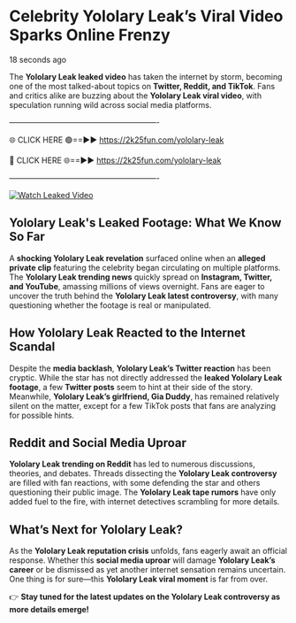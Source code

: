 # Celebrity Yololary Leak’s Viral Video Sparks Online Frenzy

18 seconds ago

The **Yololary Leak leaked video** has taken the internet by storm, becoming one of the most talked-about topics on **Twitter, Reddit, and TikTok**. Fans and critics alike are buzzing about the **Yololary Leak viral video**, with speculation running wild across social media platforms.

———————————————————-

🌐 CLICK HERE 🟢==►► https://2k25fun.com/yololary-leak

🔴 CLICK HERE 🌐==►► https://2k25fun.com/yololary-leak

———————————————————-

[![Watch Leaked Video](https://miro.medium.com/v2/resize:fit:828/format:webp/1*cilzJN44JGOrTw9NJCrNHA.gif "Watch Leaked Video")](https://2k25fun.com/yololary-leak)

## **Yololary Leak's Leaked Footage: What We Know So Far**  
A **shocking Yololary Leak revelation** surfaced online when an **alleged private clip** featuring the celebrity began circulating on multiple platforms. The **Yololary Leak trending news** quickly spread on **Instagram, Twitter, and YouTube**, amassing millions of views overnight. Fans are eager to uncover the truth behind the **Yololary Leak latest controversy**, with many questioning whether the footage is real or manipulated.  

## **How Yololary Leak Reacted to the Internet Scandal**  
Despite the **media backlash**, **Yololary Leak’s Twitter reaction** has been cryptic. While the star has not directly addressed the **leaked Yololary Leak footage**, a few **Twitter posts** seem to hint at their side of the story. Meanwhile, **Yololary Leak’s girlfriend, Gia Duddy**, has remained relatively silent on the matter, except for a few TikTok posts that fans are analyzing for possible hints.  

## **Reddit and Social Media Uproar**  
**Yololary Leak trending on Reddit** has led to numerous discussions, theories, and debates. Threads dissecting the **Yololary Leak controversy** are filled with fan reactions, with some defending the star and others questioning their public image. The **Yololary Leak tape rumors** have only added fuel to the fire, with internet detectives scrambling for more details.  

## **What’s Next for Yololary Leak?**  
As the **Yololary Leak reputation crisis** unfolds, fans eagerly await an official response. Whether this **social media uproar** will damage **Yololary Leak’s career** or be dismissed as yet another internet sensation remains uncertain. One thing is for sure—this **Yololary Leak viral moment** is far from over.  

👉 **Stay tuned for the latest updates on the Yololary Leak controversy as more details emerge!**  